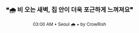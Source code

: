 <div align="center">

<br>

<h3>❝🌧️ 비 오는 새벽, 집 안이 더욱 포근하게 느껴져요❞</h3>

<sub>03:00 AM • Seoul 🌧️ • by CrowRish</sub>

<br>

</div>